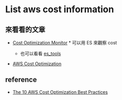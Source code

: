 # List aws cost information
## 來看看的文章 
  * [Cost Optimization Monitor](https://aws.amazon.com/solutions/cost-optimization-monitor/) * 可以用 ES 來觀察 cost
    * 也可以看看 [es_tools](https://github.com/awslabs/cost-optimization-monitor/tree/master/source/es_tools)

  * [AWS Cost Optimization](https://medium.com/engineering-brainly/aws-cost-optimization-54d1a51e136)

## reference
  * [The 10 AWS Cost Optimization Best Practices](https://www.cloudhealthtech.com/blog/10-aws-cost-optimization-best-practices)
